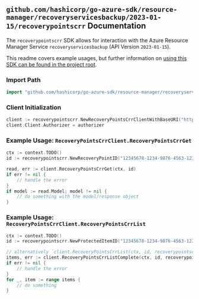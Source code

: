
## `github.com/hashicorp/go-azure-sdk/resource-manager/recoveryservicesbackup/2023-01-15/recoverypointscrr` Documentation

The `recoverypointscrr` SDK allows for interaction with the Azure Resource Manager Service `recoveryservicesbackup` (API Version `2023-01-15`).

This readme covers example usages, but further information on [using this SDK can be found in the project root](https://github.com/hashicorp/go-azure-sdk/tree/main/docs).

### Import Path

```go
import "github.com/hashicorp/go-azure-sdk/resource-manager/recoveryservicesbackup/2023-01-15/recoverypointscrr"
```


### Client Initialization

```go
client := recoverypointscrr.NewRecoveryPointsCrrClientWithBaseURI("https://management.azure.com")
client.Client.Authorizer = authorizer
```


### Example Usage: `RecoveryPointsCrrClient.RecoveryPointsCrrGet`

```go
ctx := context.TODO()
id := recoverypointscrr.NewRecoveryPointID("12345678-1234-9876-4563-123456789012", "example-resource-group", "vaultValue", "backupFabricValue", "protectionContainerValue", "protectedItemValue", "recoveryPointIdValue")

read, err := client.RecoveryPointsCrrGet(ctx, id)
if err != nil {
	// handle the error
}
if model := read.Model; model != nil {
	// do something with the model/response object
}
```


### Example Usage: `RecoveryPointsCrrClient.RecoveryPointsCrrList`

```go
ctx := context.TODO()
id := recoverypointscrr.NewProtectedItemID("12345678-1234-9876-4563-123456789012", "example-resource-group", "vaultValue", "backupFabricValue", "protectionContainerValue", "protectedItemValue")

// alternatively `client.RecoveryPointsCrrList(ctx, id, recoverypointscrr.DefaultRecoveryPointsCrrListOperationOptions())` can be used to do batched pagination
items, err := client.RecoveryPointsCrrListComplete(ctx, id, recoverypointscrr.DefaultRecoveryPointsCrrListOperationOptions())
if err != nil {
	// handle the error
}
for _, item := range items {
	// do something
}
```
